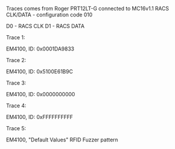 Traces comes from Roger PRT12LT-G connected to MC16v1.1
RACS CLK/DATA - configuration code 010

D0 - RACS CLK
D1 - RACS DATA

Trace 1:

EM4100, ID: 0x0001DA9833

Trace 2:

EM4100, ID: 0x5100E61B9C

Trace 3:

EM4100, ID: 0x0000000000

Trace 4:

EM4100, ID: 0xFFFFFFFFFF

Trace 5:

EM4100, "Default Values" RFID Fuzzer pattern
